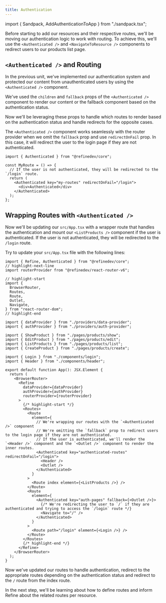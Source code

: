 ```yaml
---
title: Authentication
---
```


import { Sandpack, AddAuthenticationToApp } from "./sandpack.tsx";

<Sandpack>

Before starting to add our resources and their respective routes, we'll be moving our authentication logic to work with routing. To achieve this, we'll use the `<Authenticated />` and `<NavigateToResource />` components to redirect users to our products list page.

## `<Authenticated />` and Routing

In the previous unit, we've implemented our authentication system and protected our content from unauthenticated users by using the `<Authenticated />` component.

We've used the `children` and `fallback` props of the `<Authenticated />` component to render our content or the fallback component based on the authentication status.

Now we'll be leveraging these props to handle which routes to render based on the authentication status and handle redirects for the opposite cases.

The `<Authenticated />` component works seamlessly with the router provider when we omit the `fallback` prop and use `redirectOnFail` prop. In this case, it will redirect the user to the login page if they are not authenticated.

```tsx
import { Authenticated } from "@refinedev/core";

const MyRoute = () => {
  // If the user is not authenticated, they will be redirected to the `/login` route.
  return (
    <Authenticated key="my-routes" redirectOnFail="/login">
      <div>Authenticated</div>
    </Authenticated>
  );
};
```

## Wrapping Routes with `<Authenticated />`

Now we'll be updating our `src/App.tsx` with a wrapper route that handles the authentication and mount our `<ListProducts />` component if the user is authenticated. If the user is not authenticated, they will be redirected to the `/login` route.

Try to update your `src/App.tsx` file with the following lines:

```tsx title="src/App.tsx"
import { Refine, Authenticated } from "@refinedev/core";
// highlight-next-line
import routerProvider from "@refinedev/react-router-v6";

// highlight-start
import {
  BrowserRouter,
  Routes,
  Route,
  Outlet,
  Navigate,
} from "react-router-dom";
// highlight-end

import { dataProvider } from "./providers/data-provider";
import { authProvider } from "./providers/auth-provider";

import { ShowProduct } from "./pages/products/show";
import { EditProduct } from "./pages/products/edit";
import { ListProducts } from "./pages/products/list";
import { CreateProduct } from "./pages/products/create";

import { Login } from "./components/login";
import { Header } from "./components/header";

export default function App(): JSX.Element {
  return (
    <BrowserRouter>
      <Refine
        dataProvider={dataProvider}
        authProvider={authProvider}
        routerProvider={routerProvider}
      >
        {/* highlight-start */}
        <Routes>
          <Route
            element={
              // We're wrapping our routes with the `<Authenticated />` component
              // We're omitting the `fallback` prop to redirect users to the login page if they are not authenticated.
              // If the user is authenticated, we'll render the `<Header />` component and the `<Outlet />` component to render the inner routes.
              <Authenticated key="authenticated-routes" redirectOnFail="/login">
                <Header />
                <Outlet />
              </Authenticated>
            }
          >
            <Route index element={<ListProducts />} />
          </Route>
          <Route
            element={
              <Authenticated key="auth-pages" fallback={<Outlet />}>
                {/* We're redirecting the user to `/` if they are authenticated and trying to access the `/login` route */}
                <Navigate to="/" />
              </Authenticated>
            }
          >
            <Route path="/login" element={<Login />} />
          </Route>
        </Routes>
        {/* highlight-end */}
      </Refine>
    </BrowserRouter>
  );
}
```

<AddAuthenticationToApp />

Now we've updated our routes to handle authentication, redirect to the appropriate routes depending on the authentication status and redirect to the `/` route from the index route.

In the next step, we'll be learning about how to define routes and inform Refine about the related routes per resource.

</Sandpack>

